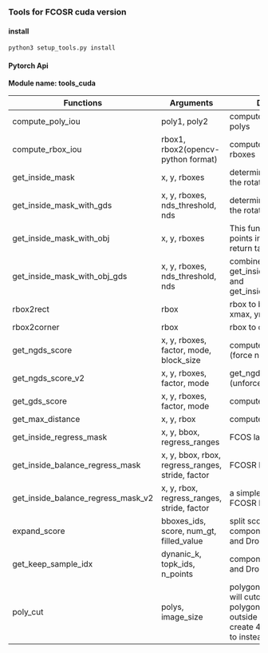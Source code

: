 ### Tools for FCOSR cuda version
#### install
```shell
python3 setup_tools.py install
```

#### Pytorch Api
**Module name: tools_cuda**

| Functions | Arguments | Description |
| - | - | - |
|compute_poly_iou|poly1, poly2|compute iou between 2 polys|
|compute_rbox_iou|rbox1, rbox2(opencv-python format)|compute iou between 2 rboxes|
|get_inside_mask|x, y, rboxes|determine if the point is in the rotation box|
|get_inside_mask_with_gds|x, y, rboxes, nds_threshold, nds|determine if the point is in the rotation box by nds|
|get_inside_mask_with_obj|x, y, rboxes|This function determine points in the rbox and return target id|
|get_inside_mask_with_obj_gds|x, y, rboxes, nds_threshold, nds|combine function get_inside_mask_with_gds and get_inside_mask_with_obj|
|rbox2rect|rbox|rbox to bbox, [xmin, ymin, xmax, ymax]|
|rbox2corner|rbox|rbox to corners(8-points)|
|get_ngds_score|x, y, rboxes, factor, mode, block_size|compute ngds score (force normalize)|
|get_ngds_score_v2|x, y, rboxes, factor, mode|get_ngds_score version 2 (unforced normalize)|
|get_gds_score|x, y, rboxes, factor, mode|compute gds score|
|get_max_distance|x, y, rbox|compute max distance|
|get_inside_regress_mask|x, y, bbox, regress_ranges|FCOS label assignment|
|get_inside_balance_regress_mask|x, y, bbox, rbox, regress_ranges, stride, factor|FCOSR label assignment|
|get_inside_balance_regress_mask_v2|x, y, rbox, regress_ranges, stride, factor|a simple version for FCOSR label assignment|
|expand_score|bboxes_ids, score, num_gt, filled_value|split score to each ids, component of simOTA and DropPS|
|get_keep_sample_idx|dynanic_k, topk_ids, n_points|component of simOTA and DropPS|
|poly_cut|polys, image_size|polygon cut, this function will cutoff part of ori-polygon which on the outside of image and create 4-ponits-polygon to instead it.|